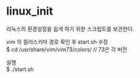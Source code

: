 # linux_init

리눅스의 환경설정을 쉽게 하기 위한 스크립트를 보관한다.

vim 의 컬러스키마 경로 확인 후 start.sh 수정  
  $ cd /usr/share/vim/vim73/colors/      // 73은 각 버전

실행  
  $ ./start.sh
